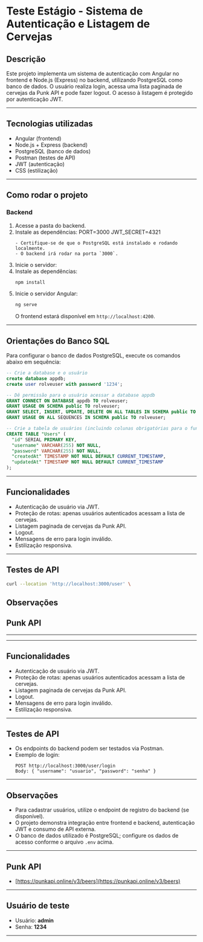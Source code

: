 

# Teste Estágio - Sistema de Autenticação e Listagem de Cervejas

## Descrição

Este projeto implementa um sistema de autenticação com Angular no frontend e Node.js (Express) no backend, utilizando PostgreSQL como banco de dados. O usuário realiza login, acessa uma lista paginada de cervejas da Punk API e pode fazer logout. O acesso à listagem é protegido por autenticação JWT.

---

## Tecnologias utilizadas

- Angular (frontend)
- Node.js + Express (backend)
- PostgreSQL (banco de dados)
- Postman (testes de API)
- JWT (autenticação)
- CSS (estilização)

---

## Como rodar o projeto

### Backend

1. Acesse a pasta do backend.
2. Instale as dependências:
   PORT=3000
   JWT_SECRET=4321
   ```
   - Certifique-se de que o PostgreSQL está instalado e rodando localmente.
   - O backend irá rodar na porta `3000`.
3. Inicie o servidor:
2. Instale as dependências:
   ```sh
   npm install
   ```
3. Inicie o servidor Angular:
   ```sh
   ng serve
   ```
   O frontend estará disponível em `http://localhost:4200`.

---



## Orientações do Banco SQL

Para configurar o banco de dados PostgreSQL, execute os comandos abaixo em sequência:

```sql
-- Crie a database e o usuário
create database appdb;
create user rolveuser with password '1234';

-- Dê permissão para o usuário acessar a database appdb
GRANT CONNECT ON DATABASE appdb TO rolveuser;
GRANT USAGE ON SCHEMA public TO rolveuser;
GRANT SELECT, INSERT, UPDATE, DELETE ON ALL TABLES IN SCHEMA public TO rolveuser;
GRANT USAGE ON ALL SEQUENCES IN SCHEMA public TO rolveuser;

-- Crie a tabela de usuários (incluindo colunas obrigatórias para o funcionamento do projeto)
CREATE TABLE "Users" (
  "id" SERIAL PRIMARY KEY,
  "username" VARCHAR(255) NOT NULL,
  "password" VARCHAR(255) NOT NULL,
  "createdAt" TIMESTAMP NOT NULL DEFAULT CURRENT_TIMESTAMP,
  "updatedAt" TIMESTAMP NOT NULL DEFAULT CURRENT_TIMESTAMP
);
```

---

## Funcionalidades

- Autenticação de usuário via JWT.
- Proteção de rotas: apenas usuários autenticados acessam a lista de cervejas.
- Listagem paginada de cervejas da Punk API.
- Logout.
- Mensagens de erro para login inválido.
- Estilização responsiva.

---

## Testes de API

```sh
curl --location 'http://localhost:3000/user' \
```


## Observações



## Punk API



---

---

## Funcionalidades

- Autenticação de usuário via JWT.
- Proteção de rotas: apenas usuários autenticados acessam a lista de cervejas.
- Listagem paginada de cervejas da Punk API.
- Logout.
- Mensagens de erro para login inválido.
- Estilização responsiva.

---

## Testes de API

- Os endpoints do backend podem ser testados via Postman.
- Exemplo de login:
  ```
  POST http://localhost:3000/user/login
  Body: { "username": "usuario", "password": "senha" }
  ```

---

## Observações

- Para cadastrar usuários, utilize o endpoint de registro do backend (se disponível).
- O projeto demonstra integração entre frontend e backend, autenticação JWT e consumo de API externa.
- O banco de dados utilizado é PostgreSQL; configure os dados de acesso conforme o arquivo `.env` acima.

---

## Punk API

- [https://punkapi.online/v3/beers](https://punkapi.online/v3/beers)

---
## Usuário de teste

- Usuário: **admin**
- Senha: **1234**

---


